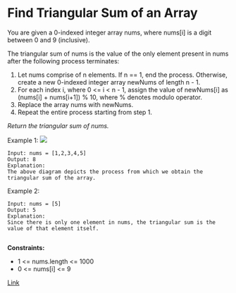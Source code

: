 # Find Triangular Sum of an Array

You are given a 0-indexed integer array nums, where nums[i] is a digit between 0 and 9 (inclusive).

The triangular sum of nums is the value of the only element present in nums after the following process terminates:

1. Let nums comprise of n elements. If n == 1, end the process. Otherwise, create a new 0-indexed integer array newNums
   of length n - 1.
2. For each index i, where 0 <= i < n - 1, assign the value of newNums[i] as (nums[i] + nums[i+1]) % 10, where % denotes
   modulo operator.
3. Replace the array nums with newNums.
4. Repeat the entire process starting from step 1.

_Return the triangular sum of nums._

Example 1:
![](https://assets.leetcode.com/uploads/2022/02/22/ex1drawio.png)

```
Input: nums = [1,2,3,4,5]
Output: 8
Explanation:
The above diagram depicts the process from which we obtain the triangular sum of the array.

```

Example 2:

```
Input: nums = [5]
Output: 5
Explanation:
Since there is only one element in nums, the triangular sum is the value of that element itself.
 
```

**Constraints:**

- 1 <= nums.length <= 1000
- 0 <= nums[i] <= 9

[Link](https://leetcode.com/problems/find-triangular-sum-of-an-array/description)